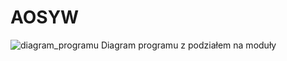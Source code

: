 # AOSYW

![diagram_programu](https://github.com/user-attachments/assets/acb98bd3-ce0e-4122-a55f-5aff3b82244c)
Diagram programu z podziałem na moduły
